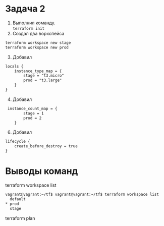 # Задача 2
1. Выполнил команду.\
```terraform init```
2. Создал два воркспейса
```xml
terraform workspace new stage
terraform workspace new prod
```
3. Добавил
```xml
locals {
    instance_type_map = {
        stage = "t3.micro"
        prod = "t3.large"
    }
}
```
4. Добавил
```xml
 instance_count_map = {
        stage = 1
        prod = 2
    }
```

6. Добавил
```xml
lifecycle {
    create_before_destroy = true
}
```

# Выводы команд
terraform workspace list
```xml
vagrant@vagrant:~/tf$ vagrant@vagrant:~/tf$ terraform workspace list
  default
* prod
  stage
```

terraform plan
```xml

```
